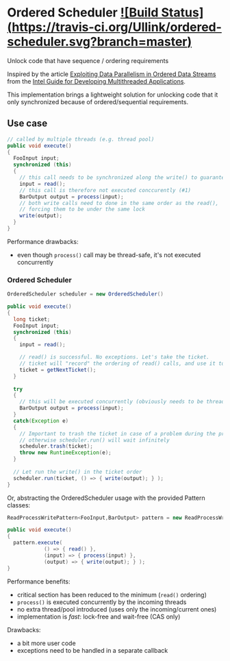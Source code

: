 # Ordered Scheduler [![Build Status] (https://travis-ci.org/Ullink/ordered-scheduler.svg?branch=master)](https://travis-ci.org/Ullink/ordered-scheduler)
Unlock code that have sequence / ordering requirements

Inspired by the article [Exploiting Data Parallelism in Ordered Data Streams](https://software.intel.com/en-us/articles/exploiting-data-parallelism-in-ordered-data-streams)
from the [Intel Guide for Developing Multithreaded Applications](https://software.intel.com/en-us/articles/intel-guide-for-developing-multithreaded-applications).

This implementation brings a lightweight solution for unlocking code that it only synchronized because of ordered/sequential requirements.

## Use case

```java
// called by multiple threads (e.g. thread pool)
public void execute()
{
  FooInput input;
  synchronized (this)
  {
    // this call needs to be synchronized along the write() to guarantee same ordering
    input = read();
    // this call is therefore not executed conccurently (#1)
    BarOutput output = process(input);
    // both write calls need to done in the same order as the read(),
    // forcing them to be under the same lock
    write(output);
  }
}
```

Performance drawbacks:
- even though `process()` call may be thread-safe, it's not executed concurrently

### Ordered Scheduler

```java
OrderedScheduler scheduler = new OrderedScheduler()

public void execute()
{
  long ticket;
  FooInput input;
  synchronized (this)
  {
    input = read();

    // read() is successful. No exceptions. Let's take the ticket.
    // ticket will "record" the ordering of read() calls, and use it to guarantee same write() ordering
    ticket = getNextTicket();
  }
  
  try
  {
    // this will be executed concurrently (obviously needs to be thread-safe)
    BarOutput output = process(input);
  }
  catch(Exception e)
  {
    // Important to trash the ticket in case of a problem during the processing
    // otherwise scheduler.run() will wait infinitely
    scheduler.trash(ticket);
    throw new RuntimeException(e);
  }
  
  // Let run the write() in the ticket order
  scheduler.run(ticket, () => { write(output); } );
}
```

Or, abstracting the OrderedScheduler usage with the provided Pattern classes:

```java
ReadProcessWritePattern<FooInput,BarOutput> pattern = new ReadProcessWritePattern<>()

public void execute()
{
  pattern.execute(
            () => { read() },
            (input) => { process(input) },
            (output) => { write(output); } );
}
```

Performance benefits:
- critical section has been reduced to the minimum (`read()` ordering)
- `process()` is executed concurrently by the incoming threads
- no extra thread/pool introduced (uses only the incoming/current ones)
- implementation is *fast*: lock-free and wait-free (CAS only)

Drawbacks:
- a bit more user code
- exceptions need to be handled in a separate callback


